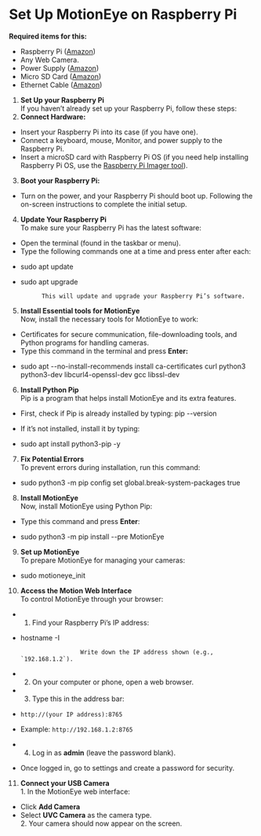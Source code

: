 # Set Up MotionEye on Raspberry Pi

**Required items for this:** 

* Raspberry Pi ([Amazon](https://www.amazon.ca/s?k=Raspberry+Pi&linkCode=gg3&linkId=6f1d7762f53ddc0baae7d70955e10a98&tag=pimylifeup-20))  
* Any Web Camera.  
* Power Supply ([Amazon](https://www.amazon.ca/s?k=Raspberry+Pi+Power+Supply&linkCode=gg3&linkId=aed9105ddfbe3fbca2281c6d516689fd&tag=pimylifeup-20))  
* Micro SD Card ([Amazon](https://www.amazon.ca/s?k=Micro+SD+Card&linkCode=gg3&linkId=713df7956eee2eb8029711d263519a2e&tag=pimylifeup-20))  
* Ethernet Cable ([Amazon](https://www.amazon.ca/s?k=ethernet+cable&i=electronics&linkCode=gg3&linkId=0b80850d72d4ff1498294007146b5694&tag=pimylifeup-20))

1. **Set Up your Raspberry Pi**  
   If you haven’t already set up your Raspberry Pi, follow these steps:   
2. **Connect Hardware:**   
* Insert your Raspberry Pi into its case (if you have one).  
* Connect a keyboard, mouse, Monitor, and power supply to the Raspberry Pi.  
* Insert a microSD card with Raspberry Pi OS (if you need help installing Raspberry Pi OS, use the [Raspberry Pi Imager tool](https://www.raspberrypi.com/software/)).  
3. **Boot your Raspberry Pi:**   
* Turn on the power, and your Raspberry Pi should boot up. Following the on-screen instructions to complete the initial setup.  
    
4. **Update Your Raspberry Pi**  
   To make sure your Raspberry Pi has the latest software:  
* Open the terminal (found in the taskbar or menu).  
* Type the following commands one at a time and press enter after each:  
- sudo apt update  
- sudo apt upgrade

            This will update and upgrade your Raspberry Pi’s software.

5. **Install Essential tools for MotionEye**  
   Now, install the necessary tools for MotionEye to work:  
* Certificates for secure communication, file-downloading tools, and Python programs for handling cameras.  
* Type this command in the terminal and press **Enter:**

- sudo apt \--no-install-recommends install ca-certificates curl python3 python3-dev libcurl4-openssl-dev gcc libssl-dev  
    
    
6. **Install Python Pip**  
   Pip is a program that helps install MotionEye and its extra features.  
* First, check if Pip is already installed by typing:
   pip --version


* If it’s not installed, install it by typing:  
- sudo apt install python3-pip \-y


  

7. **Fix Potential Errors**  
   To prevent errors during installation, run this command:

     
- sudo python3 \-m pip config set global.break-system-packages true


8. **Install MotionEye**  
   Now, install MotionEye using Python Pip:  
* Type this command and press **Enter**:


- sudo python3 \-m pip install \--pre MotionEye

9. **Set up MotionEye**  
   To prepare MotionEye for managing your cameras:  
     
- sudo motioneye\_init


10. **Access the Motion Web Interface**  
   To control MotionEye through your browser:  
- 1) Find your Raspberry Pi’s IP address:

   

- hostname \-I


                       Write down the IP address shown (e.g., `192.168.1.2`).

- 2) On your computer or phone, open a web browser.  
- 3) Type this in the address bar:  
- `http://(your IP address):8765`  
- Example: `http://192.168.1.2:8765`  
- 4) Log in as **admin** (leave the password blank).  
* Once logged in, go to settings and create a password for security.  
11. **Connect your USB Camera**  
   1\. In the MotionEye web interface:  
* Click **Add Camera**  
* Select **UVC Camera** as the camera type.  
  2\. Your camera should now appear on the screen.  
  
